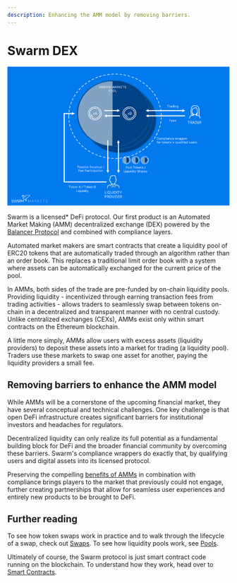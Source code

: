 ```yaml
---
description: Enhancing the AMM model by removing barriers.
---
```


# Swarm DEX

![](../.gitbook/assets/How-it-works.png)

Swarm is a licensed\* DeFi protocol. Our first product is an Automated Market Making (AMM) decentralized exchange (DEX) powered by the [Balancer Protocol](https://balancer.finance) and combined with compliance layers.

Automated market makers are smart contracts that create a liquidity pool of ERC20 tokens that are automatically traded through an algorithm rather than an order book. This replaces a traditional limit order book with a system where assets can be automatically exchanged for the current price of the pool.

In AMMs, both sides of the trade are pre-funded by on-chain liquidity pools. Providing liquidity - incentivized through earning transaction fees from trading activities - allows traders to seamlessly swap between tokens on-chain in a decentralized and transparent manner with no central custody. Unlike centralized exchanges (CEXs), AMMs exist only within smart contracts on the Ethereum blockchain.

A little more simply, AMMs allow users with excess assets (liquidity providers) to deposit these assets into a market for trading (a liquidity pool). Traders use these markets to swap one asset for another, paying the liquidity providers a small fee.

## Removing barriers to enhance the AMM model

While AMMs will be a cornerstone of the upcoming financial market, they have several conceptual and technical challenges. One key challenge is that open DeFi infrastructure creates significant barriers for institutional investors and headaches for regulators.

Decentralized liquidity can only realize its full potential as a fundamental building block for DeFi and the broader financial community by overcoming these barriers. Swarm's compliance wrappers do exactly that, by qualifying users and digital assets into its licensed protocol.

Preserving the compelling [benefits of AMMs](../reference/amm.md#key-advantages-of-amms) in combination with compliance brings players to the market that previously could not engage, further creating partnerships that allow for seamless user experiences and entirely new products to be brought to DeFi.

## Further reading <a href="#further-reading" id="further-reading"></a>

To see how token swaps work in practice and to walk through the lifecycle of a swap, check out [Swaps](../core-concepts/swaps.md). To see how liquidity pools work, see [Pools](../core-concepts/pools.md).

Ultimately of course, the Swarm protocol is just smart contract code running on the blockchain. To understand how they work, head over to [Smart Contracts](../reference/smart-contracts.md).
